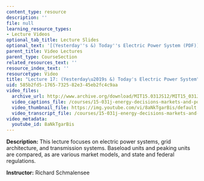 ```yaml
---
content_type: resource
description: ''
file: null
learning_resource_types:
- Lecture Videos
optional_tab_title: Lecture Slides
optional_text: '[(Yesterday''s &) Today''s Electric Power System (PDF)](resources/mit15_031js12_lec17)'
parent_title: Video Lectures
parent_type: CourseSection
related_resources_text: ''
resource_index_text: ''
resourcetype: Video
title: "Lecture 17: (Yesterday\u2019s &) Today's Electric Power System"
uid: 585b2fd5-1765-7325-82e3-45eb2fc4c9aa
video_files:
  archive_url: http://www.archive.org/download/MIT15.031JS12/MIT15_031JS12_lec17_300k.mp4
  video_captions_file: /courses/15-031j-energy-decisions-markets-and-policies-spring-2012/7c496a3fc3bd568a9d9eaa914af86a4d_8aNkTgarBis.vtt
  video_thumbnail_file: https://img.youtube.com/vi/8aNkTgarBis/default.jpg
  video_transcript_file: /courses/15-031j-energy-decisions-markets-and-policies-spring-2012/8ff3a3e22021d3eaf9cb5787cbfdf905_8aNkTgarBis.pdf
video_metadata:
  youtube_id: 8aNkTgarBis
---
```


**Description:** This lecture focuses on electric power systems, grid architecture, and transmission systems. Baseload units and peaking units are compared, as are various market models, and state and federal regulations.

**Instructor:** Richard Schmalensee